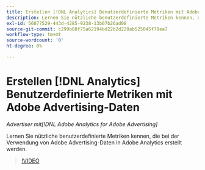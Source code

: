 ```yaml
---
title: Erstellen [!DNL Analytics] Benutzerdefinierte Metriken mit Adobe Advertising-Daten
description: Lernen Sie nützliche benutzerdefinierte Metriken kennen, die bei der Verwendung von Adobe Advertising-Daten in Adobe Analytics erstellt werden.
exl-id: 56077529-443d-4285-9238-13b07b26ad08
source-git-commit: c299b88f75a62194bd22b2d220ab525045f78ea7
workflow-type: tm+mt
source-wordcount: '0'
ht-degree: 0%

---
```


# Erstellen [!DNL Analytics] Benutzerdefinierte Metriken mit Adobe Advertising-Daten

*Advertiser mit[!DNL Adobe Analytics for Adobe Advertising]*

Lernen Sie nützliche benutzerdefinierte Metriken kennen, die bei der Verwendung von Adobe Advertising-Daten in Adobe Analytics erstellt werden.

>[!VIDEO](https://video.tv.adobe.com/v/33919)

